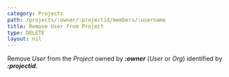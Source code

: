 ```yaml
---
category: Projects
path: /projects/:owner/:projectid/members/:username
title: Remove User from Project
type: DELETE
layout: nil
---
```


Remove *User* from the *Project* owned by ***:owner*** (*User* or *Org*) identified by ***:projectid***.